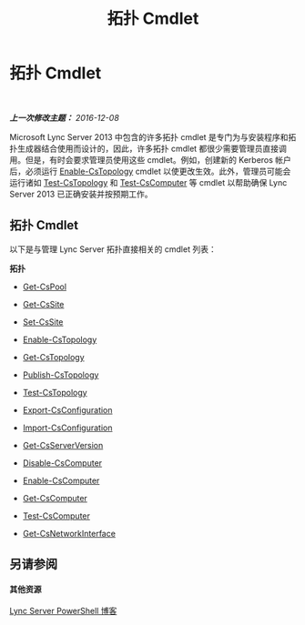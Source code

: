 ﻿---
title: 拓扑 Cmdlet
TOCTitle: 拓扑 Cmdlet
ms:assetid: 3ed739a7-d58d-475d-8240-fa8d2c6dc7e3
ms:mtpsurl: https://technet.microsoft.com/zh-cn/library/Gg415648(v=OCS.15)
ms:contentKeyID: 49312609
ms.date: 12/10/2016
mtps_version: v=OCS.15
ms.translationtype: HT
---

# 拓扑 Cmdlet

 

_**上一次修改主题：** 2016-12-08_

Microsoft Lync Server 2013 中包含的许多拓扑 cmdlet 是专门为与安装程序和拓扑生成器结合使用而设计的，因此，许多拓扑 cmdlet 都很少需要管理员直接调用。但是，有时会要求管理员使用这些 cmdlet。例如，创建新的 Kerberos 帐户后，必须运行 [Enable-CsTopology](enable-cstopology.md) cmdlet 以使更改生效。此外，管理员可能会运行诸如 [Test-CsTopology](test-cstopology.md) 和 [Test-CsComputer](test-cscomputer.md) 等 cmdlet 以帮助确保 Lync Server 2013 已正确安装并按预期工作。

## 拓扑 Cmdlet

以下是与管理 Lync Server 拓扑直接相关的 cmdlet 列表：

**拓扑**

  -   
    [Get-CsPool](get-cspool.md)

  -   
    [Get-CsSite](get-cssite.md)

  -   
    [Set-CsSite](set-cssite.md)

  -   
    [Enable-CsTopology](enable-cstopology.md)

  -   
    [Get-CsTopology](get-cstopology.md)

  -   
    [Publish-CsTopology](publish-cstopology.md)

  -   
    [Test-CsTopology](test-cstopology.md)

  -   
    [Export-CsConfiguration](export-csconfiguration.md)

  -   
    [Import-CsConfiguration](import-csconfiguration.md)

  -   
    [Get-CsServerVersion](get-csserverversion.md)

  -   
    [Disable-CsComputer](disable-cscomputer.md)

  -   
    [Enable-CsComputer](enable-cscomputer.md)

  -   
    [Get-CsComputer](get-cscomputer.md)

  -   
    [Test-CsComputer](test-cscomputer.md)

  -   
    [Get-CsNetworkInterface](get-csnetworkinterface.md)

## 另请参阅

#### 其他资源

[Lync Server PowerShell 博客](http://go.microsoft.com/fwlink/?linkid=203150%26clcid=0x804)

